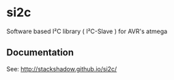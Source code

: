 si2c
====

Software based I²C library ( I²C-Slave ) for AVR's atmega

Documentation
--------------
See: http://stackshadow.github.io/si2c/

